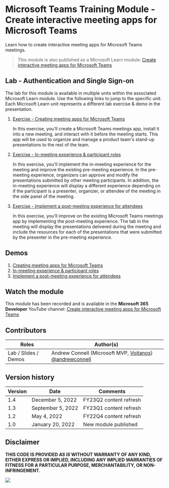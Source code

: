 # Microsoft Teams Training Module - Create interactive meeting apps for Microsoft Teams

Learn how to create interactive meeting apps for Microsoft Teams meetings.

> This module is also published as a Microsoft Learn module: [Create interactive meeting apps for Microsoft Teams](https://docs.microsoft.com/learn/modules/msteams-meetings-apps)

## Lab - Authentication and Single Sign-on

The lab for this module is available in multiple units within the associated Microsoft Learn module. Use the following links to jump to the specific unit. Each Microsoft Learn unit represents a different lab exercise & demo in the presentation.

1. [Exercise - Creating meeting apps for Microsoft Teams](https://docs.microsoft.com/learn/modules/msteams-meetings-apps/3-exercise-create-meeting-app)

   In this exercise, you'll create a Microsoft Teams meetings app, install it into a new meeting, and interact with it before the meeting starts. This app will be used to organize and manage a product team's stand-up presentations to the rest of the team.

1. [Exercise - In-meeting experience & participant roles](https://docs.microsoft.com/learn/modules/msteams-meetings-apps/5-exercise-participants-in-meeting-experiences)

   In this exercise, you'll implement the in-meeting experience for the meeting and improve the existing pre-meeting experience. In the pre-meeting experience, organizers can approve and modify the presentations submitted by other meeting participants. In addition, the in-meeting experience will display a different experience depending on if the participant is a presenter, organizer, or attendee of the meeting in the side panel of the meeting.

1. [Exercise - Implement a post-meeting experience for attendees](https://docs.microsoft.com/learn/modules/msteams-meetings-apps/7-exercise-post-meeting-experience)

   In this exercise, you'll improve on the existing Microsoft Teams meetings app by implementing the post-meeting experience. The tab in the meeting will display the presentations delivered during the meeting and include the resources for each of the presentations that were submitted by the presenter in the pre-meeting experience.

## Demos

1. [Creating meeting apps for Microsoft Teams](./Demos/01-learn-msteams-meetings)
1. [In-meeting experience & participant roles](./Demos/02-learn-msteams-meetings)
1. [Implement a post-meeting experience for attendees](./Demos/03-learn-msteams-meetings)

## Watch the module

This module has been recorded and is available in the **Microsoft 365 Developer** YouTube channel: [Create interactive meeting apps for Microsoft Teams](https://www.youtube.com/watch?list=PLWZJrkeLOrbb6cyUwEfSlI-cSS742srtM)

## Contributors

| Roles                | Author(s)                                                                             |
| -------------------- | ------------------------------------------------------------------------------------- |
| Lab / Slides / Demos | Andrew Connell (Microsoft MVP, [Voitanos](//github.com/voitanos)) [@andrewconnell](//github.com/andrewconnell) |

## Version history

| Version |       Date        |        Comments        |
| ------- | ----------------- | ---------------------- |
| 1.4     | December 5, 2022  | FY23Q2 content refresh |
| 1.3     | September 5, 2022 | FY23Q1 content refresh |
| 1.2     | May 4, 2022       | FY22Q4 content refresh |
| 1.0     | January 20, 2022  | New module published   |

## Disclaimer

**THIS CODE IS PROVIDED _AS IS_ WITHOUT WARRANTY OF ANY KIND, EITHER EXPRESS OR IMPLIED, INCLUDING ANY IMPLIED WARRANTIES OF FITNESS FOR A PARTICULAR PURPOSE, MERCHANTABILITY, OR NON-INFRINGEMENT.**

<img src="https://telemetry.sharepointpnp.com/TrainingContent/Teams/90%20Create%20interactive%20meeting%20apps%20for%20Microsoft%20Teams" />
